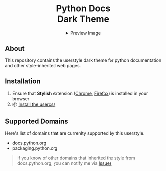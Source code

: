 <h1 align="center">
    <b>Python Docs</b><br>
    Dark Theme
</h1>
<details align="center">
    <summary>Preview Image</summary>
    <img src="./images/preview.jpg">
</details>

## About
This repository contains the userstyle dark theme for python documentation and other style-inherited web pages.

## Installation
1. Ensure that **Stylish** extension ([Chrome](https://chrome.google.com/webstore/detail/stylish-custom-themes-for/fjnbnpbmkenffdnngjfgmeleoegfcffe), [Firefox](https://addons.mozilla.org/ru/firefox/addon/stylish/)) is installed in your browser
2. 📦 [Install the usercss](https://github.com/maximilionus/python_docs_dark/raw/master/python_docs_dark.user.css)

## Supported Domains
Here's list of domains that are currenlty supported by this userstyle.

- docs.python.org
- packaging.python.org

> If you know of other domains that inherited the style from docs.python.org, you can notify me via [Issues](https://github.com/maximilionus/python_docs_dark/issues)
